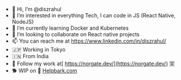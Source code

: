 - 👋 Hi, I’m @diszrahul
- 👀 I’m interested in everything Tech, I can code in JS (React Native, NodeJS) 
- 🌱 I’m currently learning Docker and Kubernetes
- 💞️ I’m looking to collaborate on React native projects
- 📫 You can reach me at https://www.linkedin.com/in/diszrahul/
- 🇯🇵 Working in Tokyo
- 🇮🇳 From India
- 🚀 Follow my work at[ https://norgate.dev/](https://norgate.dev/) 🈺
- 🐕 WIP on 🚧 [Helpbark.com ](https://helpbark.com/) 

<!---
diszrahul/diszrahul is a ✨ special ✨ repository because its `README.md` (this file) appears on your GitHub profile.
You can click the Preview link to take a look at your changes.
--->
